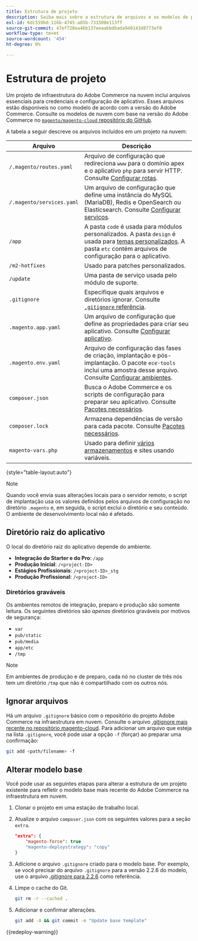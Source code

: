 ```yaml
---
title: Estrutura de projeto
description: Saiba mais sobre a estrutura de arquivos e os modelos de projeto do Adobe Commerce na infraestrutura em nuvem.
exl-id: 6dc559bd-116b-4745-a85b-731508e113ff
source-git-commit: 47ef728ea46b137eeaabbdbada940143d8773ef0
workflow-type: tm+mt
source-wordcount: '454'
ht-degree: 0%

---
```


# Estrutura de projeto

Um projeto de infraestrutura do Adobe Commerce na nuvem inclui arquivos essenciais para credenciais e configuração de aplicativo. Esses arquivos estão disponíveis no como modelo de acordo com a versão do Adobe Commerce. Consulte os modelos de nuvem com base na versão do Adobe Commerce no [`magento/magento-cloud` repositório do GitHub](https://github.com/magento/magento-cloud).

A tabela a seguir descreve os arquivos incluídos em um projeto na nuvem:

| Arquivo | Descrição |
| ------------------------- | ------------ |
| `/.magento/routes.yaml` | Arquivo de configuração que redireciona `www` para o domínio apex e o aplicativo `php` para servir HTTP. Consulte [Configurar rotas](../routes/routes-yaml.md). |
| `/.magento/services.yaml` | Um arquivo de configuração que define uma instância do MySQL (MariaDB), Redis e OpenSearch ou Elasticsearch. Consulte [Configurar serviços](../services/services-yaml.md). |
| `/app` | A pasta `code` é usada para módulos personalizados. A pasta `design` é usada para [temas personalizados](../store/custom-theme.md). A pasta `etc` contém arquivos de configuração para o aplicativo. |
| `/m2-hotfixes` | Usado para patches personalizados. |
| `/update` | Uma pasta de serviço usada pelo módulo de suporte. |
| `.gitignore` | Especifique quais arquivos e diretórios ignorar. Consulte [`.gitignore` referência](#ignoring-files). |
| `.magento.app.yaml` | Um arquivo de configuração que define as propriedades para criar seu aplicativo. Consulte [Configurar aplicativo](../application/configure-app-yaml.md). |
| `.magento.env.yaml` | Arquivo de configuração das fases de criação, implantação e pós-implantação. O pacote `ece-tools` inclui uma amostra desse arquivo. Consulte [Configurar ambientes](../environment/configure-env-yaml.md). |
| `composer.json` | Busca o Adobe Commerce e os scripts de configuração para preparar seu aplicativo. Consulte [Pacotes necessários](../development/overview.md#required-packages). |
| `composer.lock` | Armazena dependências de versão para cada pacote. Consulte [Pacotes necessários](../development/overview.md#required-packages). |
| `magento-vars.php` | Usado para definir [vários armazenamentos](../store/multiple-sites.md) e sites usando variáveis. |

{style="table-layout:auto"}

>[!NOTE]
>
>Quando você envia suas alterações locais para o servidor remoto, o script de implantação usa os valores definidos pelos arquivos de configuração no diretório `.magento` e, em seguida, o script exclui o diretório e seu conteúdo. O ambiente de desenvolvimento local não é afetado.

## Diretório raiz do aplicativo

O local do diretório raiz do aplicativo depende do ambiente.

- **Integração do Starter e do Pro**: `/app`
- **Produção Inicial**: `/<project-ID>`
- **Estágios Profissionais**: `/<project-ID>_stg`
- **Produção Profissional**: `/<project-ID>`

### Diretórios graváveis

Os ambientes remotos de integração, preparo e produção são somente leitura. Os seguintes diretórios são *apenas* diretórios graváveis por motivos de segurança:

- `var`
- `pub/static`
- `pub/media`
- `app/etc`
- `/tmp`

>[!NOTE]
>
>Em ambientes de produção e de preparo, cada nó no cluster de três nós tem um diretório `/tmp` que não é compartilhado com os outros nós.

## Ignorar arquivos

Há um arquivo `.gitignore` básico com o repositório do projeto Adobe Commerce na infraestrutura em nuvem. Consulte o arquivo [.gitignore mais recente no repositório magento-cloud](https://github.com/magento/magento-cloud/blob/master/.gitignore). Para adicionar um arquivo que esteja na lista `.gitignore`, você pode usar a opção `-f` (forçar) ao preparar uma confirmação:

```bash
git add <path/filename> -f
```

## Alterar modelo base

Você pode usar as seguintes etapas para alterar a estrutura de um projeto existente para refletir o modelo base mais recente do Adobe Commerce na infraestrutura em nuvem.

1. Clonar o projeto em uma estação de trabalho local.

1. Atualize o arquivo `composer.json` com os seguintes valores para a seção `extra`.

   ```json
   "extra": {
       "magento-force": true
       "magento-deploystrategy": "copy"
   }
   ```

1. Adicione o arquivo `.gitignore` criado para o modelo base. Por exemplo, se você precisar do arquivo `.gitignore` para a versão 2.2.6 do modelo, use o arquivo [.gitignore para 2.2.6](https://github.com/magento/magento-cloud/blob/2.2.6/.gitignore) como referência.

1. Limpe o cache do Git.

   ```bash
   git rm -r --cached .
   ```

1. Adicionar e confirmar alterações.

   ```bash
   git add -A && git commit -m "Update base template"
   ```

{{redeploy-warning}}
